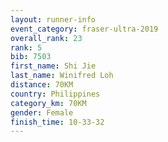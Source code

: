 ```yaml
---
layout: runner-info 
event_category: fraser-ultra-2019 
overall_rank: 23
rank: 5
bib: 7503
first_name: Shi Jie
last_name: Winifred Loh
distance: 70KM
country: Philippines
category_km: 70KM
gender: Female
finish_time: 10-33-32
---
```

